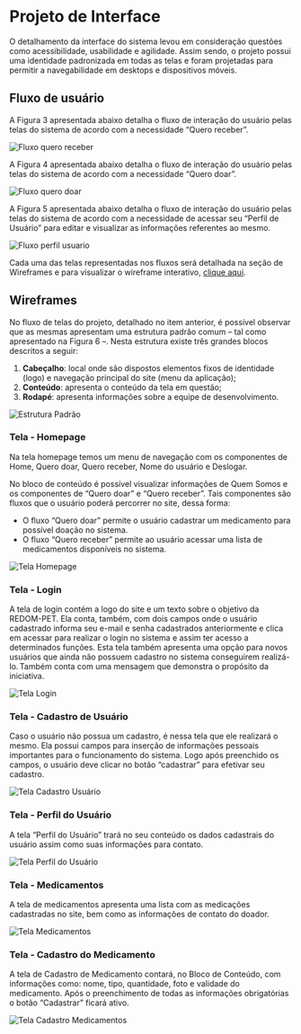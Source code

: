 # Projeto de Interface

O detalhamento da interface do sistema levou em consideração questões como acessibilidade, usabilidade e agilidade. Assim sendo, o projeto possui uma identidade padronizada em todas as telas e foram projetadas para permitir a navegabilidade em desktops e dispositivos móveis.

## Fluxo de usuário

A Figura 3 apresentada abaixo detalha o fluxo de interação do usuário pelas telas do sistema de acordo com a necessidade “Quero receber”.

![Fluxo quero receber](img/fluxo-quero-receber.png)

A Figura 4 apresentada abaixo detalha o fluxo de interação do usuário pelas telas do sistema de acordo com a necessidade “Quero doar”.

![Fluxo quero doar](img/fluxo-quero-doar.png)

A Figura 5 apresentada abaixo detalha o fluxo de interação do usuário pelas telas do sistema de acordo com a necessidade de acessar seu “Perfil de Usuário” para editar e visualizar as informações referentes ao mesmo.

![Fluxo perfil usuario](img/fluxo-perfil-do-usuario.png)

Cada uma das telas representadas nos fluxos será detalhada na seção de Wireframes e para visualizar o wireframe interativo, [clique aqui](<https://www.figma.com/file/Y7PikQcB8ZZHwyp0ttTr0X/Projeto---REDOM-PET-(Rede-de-Doa%C3%A7%C3%A3o-de-Medicamentos-para-Pet)?node-id=0%3A1>).

## Wireframes

No fluxo de telas do projeto, detalhado no item anterior, é possível observar que as mesmas apresentam uma estrutura padrão comum – tal como apresentado na Figura 6 –. Nesta estrutura existe três grandes blocos descritos a seguir:

1. **Cabeçalho**: local onde são dispostos elementos fixos de identidade (logo) e navegação principal do site (menu da aplicação);
2. **Conteúdo**: apresenta o conteúdo da tela em questão;
3. **Rodapé**: apresenta informações sobre a equipe de desenvolvimento.

![Estrutura Padrão](img/estrutura-padrao.png)

### Tela - Homepage

Na tela homepage temos um menu de navegação com os componentes de Home, Quero doar, Quero receber, Nome do usuário e Deslogar.

No bloco de conteúdo é possível visualizar informações de Quem Somos e os componentes de “Quero doar” e “Quero receber”. Tais componentes são fluxos que o usuário poderá percorrer no site, dessa forma:

- O fluxo “Quero doar” permite o usuário cadastrar um medicamento para possível doação no sistema.  
- O fluxo “Quero receber” permite ao usuário acessar uma lista de medicamentos disponíveis no sistema.

![Tela Homepage](img/wireframe-homepage.png)

### Tela - Login

A tela de login contém a logo do site e um texto sobre o objetivo da REDOM-PET. Ela conta, também, com dois campos onde o usuário cadastrado informa seu e-mail e senha cadastrados anteriormente e clica em acessar para realizar o login no sistema e assim ter acesso a determinados funções. Esta tela também apresenta uma opção para novos usuários que ainda não possuem cadastro no sistema conseguirem realizá-lo. Também conta com uma mensagem que demonstra o propósito da iniciativa.

![Tela Login](img/wireframe-login.png)

### Tela - Cadastro de Usuário

Caso o usuário não possua um cadastro, é nessa tela que ele realizará o mesmo. Ela possui campos para inserção de informações pessoais importantes para o funcionamento do sistema. Logo após preenchido os campos, o usuário deve clicar no botão “cadastrar” para efetivar seu cadastro.

![Tela Cadastro Usuário](img/wireframe-cadastro-de-usuario.png)

### Tela - Perfil do Usuário

A tela “Perfil do Usuário” trará no seu conteúdo os dados cadastrais do usuário assim como suas informações para contato.

![Tela Perfil do Usuário](img/wireframe-perfil-do-usuario.png)

### Tela - Medicamentos

A tela de medicamentos apresenta uma lista com as medicações cadastradas no site, bem como as informações de contato do doador.

![Tela Medicamentos](img/wireframe-medicamentos.png)

### Tela - Cadastro do Medicamento

A tela de Cadastro de Medicamento contará, no Bloco de Conteúdo, com informações como: nome, tipo, quantidade, foto e validade do medicamento. Após o preenchimento de todas as informações obrigatórias o botão “Cadastrar” ficará ativo.

![Tela Cadastro Medicamentos](img/wireframe-cadastrar-medicamento.png)
